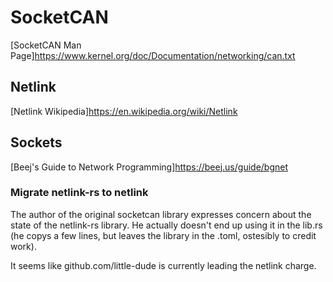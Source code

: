 # SocketCAN

[SocketCAN Man Page]https://www.kernel.org/doc/Documentation/networking/can.txt

## Netlink
[Netlink Wikipedia]https://en.wikipedia.org/wiki/Netlink

## Sockets
[Beej's Guide to Network Programming]https://beej.us/guide/bgnet

### Migrate netlink-rs to netlink
The author of the original socketcan library expresses concern about the state of the netlink-rs library. He actually doesn't end up using it in the lib.rs (he copys a few lines, but leaves the library in the .toml, ostesibly to credit work).

It seems like github.com/little-dude is currently leading the netlink charge.
